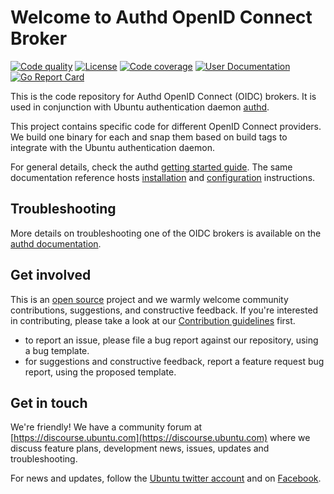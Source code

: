 # Welcome to Authd OpenID Connect Broker

[actions-image]: https://github.com/ubuntu/authd-oidc-brokers/actions/workflows/ci.yaml/badge.svg
[actions-url]: https://github.com/ubuntu/authd-oidc-brokers/actions?query=workflow%3ACI

[license-image]: https://img.shields.io/badge/License-GPL3.0-blue.svg

[codecov-image]: https://codecov.io/gh/ubuntu/authd-oidc-brokers/graph/badge.svg
[codecov-url]: https://codecov.io/gh/ubuntu/authd-oidc-brokers

[user-documentation-image]: https://pkg.go.dev/github.com/ubuntu/authd-oidc-brokers
[user-documentation-url]: https://pkg.go.dev/github.com/ubuntu/authd-oidc-brokers

[goreport-image]: https://goreportcard.com/badge/github.com/ubuntu/authd-oidc-brokers
[goreport-url]: https://goreportcard.com/report/github.com/ubuntu/authd-oidc-brokers

[![Code quality][actions-image]][actions-url]
[![License][license-image]](LICENSE)
[![Code coverage][codecov-image]][codecov-url]
[![User Documentation][user-documentation-image]][user-documentation-url]
[![Go Report Card][goreport-image]][goreport-url]

This is the code repository for Authd OpenID Connect (OIDC) brokers. It is used in conjunction with Ubuntu authentication daemon [authd](https://github.com/ubuntu/authd).

This project contains specific code for different OpenID Connect providers. We build one binary for each and snap them based on build tags to integrate with the Ubuntu authentication daemon.

For general details, check the authd [getting started guide](https://canonical-authd.readthedocs-hosted.com/en/latest/). The same documentation reference hosts [installation](https://canonical-authd.readthedocs-hosted.com/en/latest/howto/install-authd/) and [configuration](https://canonical-authd.readthedocs-hosted.com/en/latest/howto/configure-authd/) instructions.

## Troubleshooting

More details on troubleshooting one of the OIDC brokers is available on the [authd documentation](https://canonical-authd.readthedocs-hosted.com/en/latest/reference/troubleshooting/).

## Get involved

This is an [open source](LICENSE) project and we warmly welcome community contributions, suggestions, and constructive feedback. If you're interested in contributing, please take a look at our [Contribution guidelines](CONTRIBUTING.md) first.

- to report an issue, please file a bug report against our repository, using a bug template.
- for suggestions and constructive feedback, report a feature request bug report, using the proposed template.

## Get in touch

We're friendly! We have a community forum at [https://discourse.ubuntu.com](https://discourse.ubuntu.com) where we discuss feature plans, development news, issues, updates and troubleshooting.

For news and updates, follow the [Ubuntu twitter account](https://twitter.com/ubuntu) and on [Facebook](https://www.facebook.com/ubuntu).